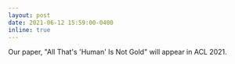 ```yaml
---
layout: post
date: 2021-06-12 15:59:00-0400
inline: true
---
```


Our paper,  "All That's 'Human' Is Not Gold" will appear in ACL 2021.